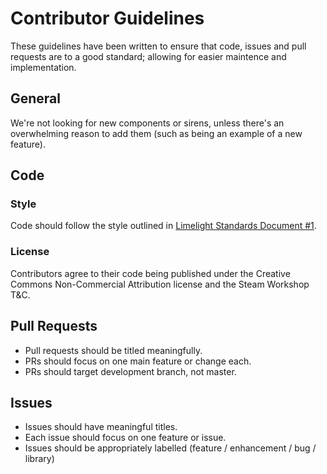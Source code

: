 # Contributor Guidelines

These guidelines have been written to ensure that code, issues and pull requests are to a good standard;
allowing for easier maintence and implementation.

## General

We're not looking for new components or sirens, unless there's an overwhelming reason to add them (such as being an example of a new feature).

## Code

### Style

Code should follow the style outlined in [Limelight Standards Document #1](https://github.com/limelight-development/standards/blob/master/lsd-1/readme.adoc).

### License

Contributors agree to their code being published under the Creative Commons Non-Commercial Attribution license and the Steam Workshop T&C.

## Pull Requests

- Pull requests should be titled meaningfully.
- PRs should focus on one main feature or change each.
- PRs should target development branch, not master.

## Issues

- Issues should have meaningful titles.
- Each issue should focus on one feature or issue.
- Issues should be appropriately labelled (feature / enhancement / bug / library)

